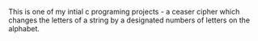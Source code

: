 This is one of my intial c programing projects - a ceaser cipher
which changes the letters of a string by a designated numbers of
letters on the alphabet.
